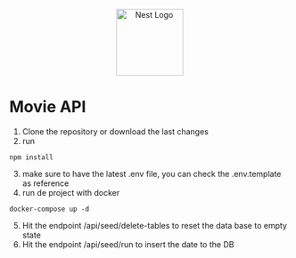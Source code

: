 <p align="center">
  <a href="http://nestjs.com/" target="blank"><img src="https://nestjs.com/img/logo-small.svg" width="120" alt="Nest Logo" /></a>
</p>

# Movie API

1. Clone the repository or download the last changes
2. run
```
npm install
```
3. make sure to have the latest .env file, you can check the .env.template as reference
4. run de project with docker
```
docker-compose up -d
```
5. Hit the endpoint /api/seed/delete-tables to reset the data base to empty state
6. Hit the endpoint /api/seed/run to insert the date to the DB